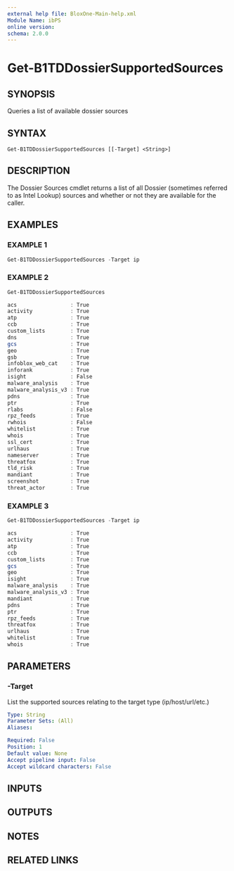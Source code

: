 ```yaml
---
external help file: BloxOne-Main-help.xml
Module Name: ibPS
online version:
schema: 2.0.0
---
```


# Get-B1TDDossierSupportedSources

## SYNOPSIS
Queries a list of available dossier sources

## SYNTAX

```
Get-B1TDDossierSupportedSources [[-Target] <String>]
```

## DESCRIPTION
The Dossier Sources cmdlet returns a list of all Dossier (sometimes referred to as Intel Lookup) sources and whether or not they are available for the caller.

## EXAMPLES

### EXAMPLE 1
```powershell
Get-B1TDDossierSupportedSources -Target ip
```

### EXAMPLE 2
```powershell
Get-B1TDDossierSupportedSources

acs                 : True
activity            : True
atp                 : True
ccb                 : True
custom_lists        : True
dns                 : True
gcs                 : True
geo                 : True
gsb                 : True
infoblox_web_cat    : True
inforank            : True
isight              : False
malware_analysis    : True
malware_analysis_v3 : True
pdns                : True
ptr                 : True
rlabs               : False
rpz_feeds           : True
rwhois              : False
whitelist           : True
whois               : True
ssl_cert            : True
urlhaus             : True
nameserver          : True
threatfox           : True
tld_risk            : True
mandiant            : True
screenshot          : True
threat_actor        : True
```

### EXAMPLE 3
```powershell
Get-B1TDDossierSupportedSources -Target ip

acs                 : True
activity            : True
atp                 : True
ccb                 : True
custom_lists        : True
gcs                 : True
geo                 : True
isight              : True
malware_analysis    : True
malware_analysis_v3 : True
mandiant            : True
pdns                : True
ptr                 : True
rpz_feeds           : True
threatfox           : True
urlhaus             : True
whitelist           : True
whois               : True
```

## PARAMETERS

### -Target
List the supported sources relating to the target type (ip/host/url/etc.)

```yaml
Type: String
Parameter Sets: (All)
Aliases:

Required: False
Position: 1
Default value: None
Accept pipeline input: False
Accept wildcard characters: False
```

## INPUTS

## OUTPUTS

## NOTES

## RELATED LINKS
